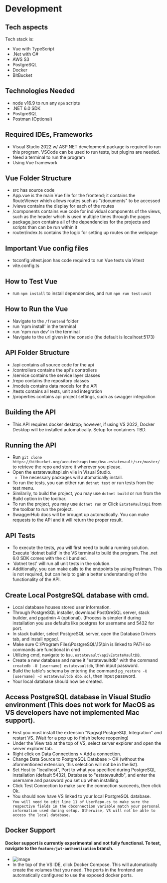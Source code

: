 # Development

## Tech aspects

Tech stack is:
- Vue with TypeScript
- .Net with C#
- AWS S3
- PostgreSQL
- Docker
- BitBucket

## Technologies Needed

- node v16.9 to run any `npm` scripts
- .NET 6.0 SDK
- PostgreSQL
- Postman (Optional)
 
## Required IDEs, Frameworks

- Visual Studio 2022 w/ ASP.NET development package is required to run this program. VSCode can be used to run tests, but plugins are needed.
- Need a terminal to run the program
- Using Vue framework

## Vue Folder Structure

- src has source code
- App.vue is the main Vue file for the frontend; it contains the RouteViewer which allows routes such as "/documents" to be accessed
- /views contains the display for each of the routes
- /components contains vue code for individual components of the views, such as the header which is used multiple times through the pages
- package.json contains all of the dependencies for the projects and scripts than can be run within it
- router/index.ts contains the logic for setting up routes on the webpage

## Important Vue config files

- tsconfig.vitest.json has code required to run Vue tests via Vitest
- vite.config.ts

## How to Test Vue
- run `npm install` to install dependencies, and run `npm run test:unit`

## How to Run the Vue 
- Navigate to the `/frontend` folder
- run 'npm install' in the terminal
- run 'npm run dev' in the terminal
- Navigate to the url given in the console (the default is localhost:5173)

## API Folder Structure
- /api contains all source code for the api
- /controllers contains the api's controllers
- /service contains the service layer classes
- /repo contains the repository classes
- /models contains data models for the API
- /tests contains all tests, unit and integration
- /properties contains api project settings, such as swagger integration

## Building the API
- This API requires docker desktop; however, if using VS 2022, Docker Desktop will be installed automatically. Setup for containers TBD.

## Running the API
- Run `git clone https://bitbucket.org/accutechcapstone/bsu.estatevault/src/master/` to retrieve the repo and store it wherever you please.
- Open the estatevaultapi.sln vile in Visual Studio.
  - The necessary packages will automatically install.
- To run the tests, you can either run `dotnet test` or run tests from the test menu.
- Similarily, to build the project, you may use `dotnet build` or run from the Build option in the toolbar.
- To run the project, you may use `dotnet run` or Click `EstateVaultApi` from the toolbar to run the project.
- SwaggerHub docs will be brougnt up automatically. You can make requests to the API and it will return the proper result.

## API Tests
- To execute the tests, you will first need to build a running solution. Execute 'dotnet build' in the VS terminal to build the program. The .net 6.0 SDK comes with the cli bundled.
- 'dotnet test' will run all unit tests in the solution. 
- Additionally, you can make calls to the endpoints by using Postman. This is not required, but can help to gain a better understanding of the functionality of the API.

## Create Local PostgreSQL database with cmd.
- Local database houses stored user information.
- Through PostgreSQL installer, download PostGreSQL server, stack builder, and pgadmin 4 (optional). (Process is simpler if during installation you use defaults like postgres for username and 5432 for port.
- In stack builder, select PostgreSQL server, open the Database Drivers tab, and install npgsql.
- Make sure C:\Program Files\PostgreSQL\15\bin is linked to PATH so commands are functional in cmd
- Utilizing cmd, navigate to `bsu.estatevault\api\EstateVaultDB`.
- Create a new database and name it "estatevaultdb" with the command `createdb -U [username] estatevaultdb`, then input password.
- Build the table's schema by entering the command `pg_restore -U [username] -d estatevaultdb dbb.sql`, then input password.
- Your local database should now be created.


## Access PostgreSQL database in Visual Studio environment (This does not work for MacOS as VS developers have not implemented  Mac support).
- First you must install the extension "Npgsql PostgreSQL Integration" and restart VS. (Wait for a pop up to finish before reopening)
- Under the View tab at the top of VS, select server explorer and open the server explorer tab.
- Right click on Data Connections > Add a connection.
- Change Data Source to PostgreSQL Database > OK (without the aformentioned extension, this selection will not be in the list).
- Set Host to "localhost", Port to what you specified during PostgreSQL installation (default 5432), Database to "estatevaultdb", and enter the username and password you set up when installing.
- Click Test Connection to make sure the connection succeeds, then click Ok.
- You should now have VS linked to your local PostgreSQL database.  
`You will need to edit line 11 of UserRepo.cs to make sure the respective fields in the dbconnection variable match your personal information used during setup. Otherwise, VS will not be able to access the local database.`

## Docker Support
#### Docker support is currently experimental and not fully functional. To test, navigate to the `feature/jwt-authentication` branch.
- ![image](https://user-images.githubusercontent.com/70381945/202351881-b0494c3b-825b-499a-ace2-4a4b0367426b.png)
- In the top of the VS IDE, click Docker Compose. This will automatically create the volumes that you need. The ports in the frontend are automatically configured to use the exposed docker ports.
